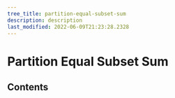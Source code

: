 ```yaml
---
tree_title: partition-equal-subset-sum
description: description
last_modified: 2022-06-09T21:23:28.2328
---
```


# Partition Equal Subset Sum

## Contents
